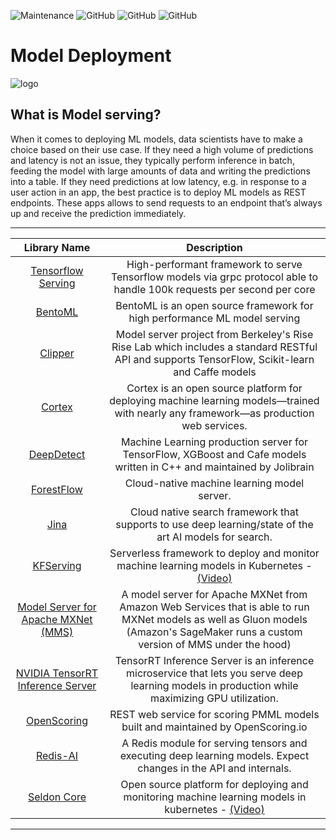 ![Maintenance](https://img.shields.io/badge/Maintained%3F-YES-green.svg)
![GitHub](https://img.shields.io/badge/Release-PROD-yellow.svg)
![GitHub](https://img.shields.io/badge/Languages-MULTI-blue.svg)
![GitHub](https://img.shields.io/badge/License-MIT-lightgrey.svg)

# Model Deployment

![logo](https://github.com/balavenkatesh3322/model_deployment/blob/master/logo.jpg)

## What is Model serving?
When it comes to deploying ML models, data scientists have to make a choice based on their use case. If they need a high volume of predictions and latency is not an issue, they typically perform inference in batch, feeding the model with large amounts of data and writing the predictions into a table. If they need predictions at low latency, e.g. in response to a user action in an app, the best practice is to deploy ML models as REST endpoints. These apps allows to send requests to an endpoint that’s always up and receive the prediction immediately.

***

| Library Name | Description |
|   :---:      |     :---:      |
| [Tensorflow Serving](https://www.tensorflow.org/serving/) | High-performant framework to serve Tensorflow models via grpc protocol able to handle 100k requests per second per core | 
| [BentoML](https://github.com/bentoml/BentoML) | BentoML is an open source framework for high performance ML model serving |
| [Clipper](https://github.com/ucbrise/clipper) |  Model server project from Berkeley's Rise Rise Lab which includes a standard RESTful API and supports TensorFlow, Scikit-learn and Caffe models| 
| [Cortex](https://github.com/cortexlabs/cortex) | Cortex is an open source platform for deploying machine learning models—trained with nearly any framework—as production web services.| 
| [DeepDetect](https://github.com/beniz/deepdetect) |  Machine Learning production server for TensorFlow, XGBoost and Cafe models written in C++ and maintained by Jolibrain| 
| [ForestFlow](https://github.com/ForestFlow/ForestFlow) |  Cloud-native machine learning model server.| 
| [Jina](https://github.com/jina-ai/jina)  |  Cloud native search framework that   supports to use deep learning/state of the art AI models for search.| 
| [KFServing](https://github.com/kubeflow/kfserving) | Serverless framework to deploy and monitor machine learning models in Kubernetes - [(Video)](https://www.youtube.com/watch?v=hGIvlFADMhU)| 
| [Model Server for Apache MXNet (MMS)](https://github.com/awslabs/mxnet-model-server) | A model server for Apache MXNet from Amazon Web Services that is able to run MXNet models as well as Gluon models (Amazon's SageMaker runs a custom version of MMS under the hood)| 
| [NVIDIA TensorRT Inference Server](https://github.com/NVIDIA/tensorrt-inference-server) |  TensorRT Inference Server is an inference microservice that lets you serve deep learning models in production while maximizing GPU utilization.| 
| [OpenScoring](https://github.com/openscoring/openscoring) |  REST web service for scoring PMML models built and maintained by OpenScoring.io| 
| [Redis-AI](https://github.com/RedisAI/RedisAI) |  A Redis module for serving tensors and executing deep learning models. Expect changes in the API and internals.| 
| [Seldon Core](https://github.com/SeldonIO/seldon-core) |  Open source platform for deploying and monitoring machine learning models in kubernetes - [(Video)](https://www.youtube.com/watch?v=pDlapGtecbY)| 


***
